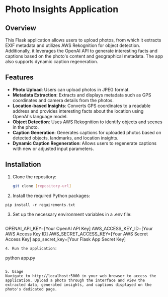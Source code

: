 # Photo Insights Application

## Overview

This Flask application allows users to upload photos, from which it extracts EXIF metadata and utilizes AWS Rekognition for object detection. Additionally, it leverages the OpenAI API to generate interesting facts and captions based on the photo's content and geographical metadata. The app also supports dynamic caption regeneration.

## Features

- **Photo Upload**: Users can upload photos in JPEG format.
- **Metadata Extraction**: Extracts and displays metadata such as GPS coordinates and camera details from the photos.
- **Location-based Insights**: Converts GPS coordinates to a readable address and provides interesting facts about the location using OpenAI's language model.
- **Object Detection**: Uses AWS Rekognition to identify objects and scenes in the photo.
- **Caption Generation**: Generates captions for uploaded photos based on detected objects, landmarks, and location insights.
- **Dynamic Caption Regeneration**: Allows users to regenerate captions with new or adjusted input parameters.

## Installation

1. Clone the repository:
   ```bash
   git clone [repository-url]
   ```
2. Install the required Python packages:
  ```
  pip install -r requirements.txt
  ```
3. Set up the necessary environment variables in a .env file:
   ```
  OPENAI_API_KEY=[Your OpenAI API Key]
  AWS_ACCESS_KEY_ID=[Your AWS Access Key ID]
  AWS_SECRET_ACCESS_KEY=[Your AWS Secret Access Key]
  app_secret_key=[Your Flask App Secret Key]
 ```
4. Run the application:
  ```
  python app.py
  ```

5. Usage
Navigate to http://localhost:5000 in your web browser to access the application. Upload a photo through the interface and view the extracted data, generated insights, and captions displayed on the photo's dedicated page.
